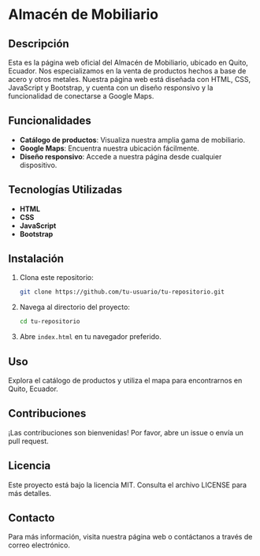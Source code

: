# Almacén de Mobiliario

## Descripción
Esta es la página web oficial del Almacén de Mobiliario, ubicado en Quito, Ecuador. Nos especializamos en la venta de productos hechos a base de acero y otros metales. Nuestra página web está diseñada con HTML, CSS, JavaScript y Bootstrap, y cuenta con un diseño responsivo y la funcionalidad de conectarse a Google Maps.

## Funcionalidades
- **Catálogo de productos**: Visualiza nuestra amplia gama de mobiliario.
- **Google Maps**: Encuentra nuestra ubicación fácilmente.
- **Diseño responsivo**: Accede a nuestra página desde cualquier dispositivo.

## Tecnologías Utilizadas
- **HTML**
- **CSS**
- **JavaScript**
- **Bootstrap**

## Instalación
1. Clona este repositorio:
    ```bash
    git clone https://github.com/tu-usuario/tu-repositorio.git
    ```
2. Navega al directorio del proyecto:
    ```bash
    cd tu-repositorio
    ```
3. Abre `index.html` en tu navegador preferido.

## Uso
Explora el catálogo de productos y utiliza el mapa para encontrarnos en Quito, Ecuador.

## Contribuciones
¡Las contribuciones son bienvenidas! Por favor, abre un issue o envía un pull request.

## Licencia
Este proyecto está bajo la licencia MIT. Consulta el archivo LICENSE para más detalles.

## Contacto
Para más información, visita nuestra página web o contáctanos a través de correo electrónico.


